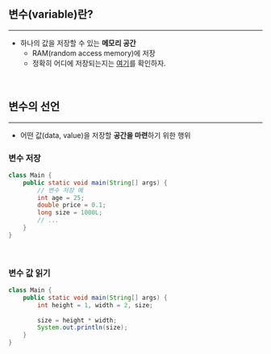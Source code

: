## 변수(variable)란?

---

* 하나의 값을 저장할 수 있는 **메모리 공간**
  * RAM(random access memory)에 저장
  * 정확히 어디에 저장되는지는 [여기](..%2F..%2FtheJavaCodeManipulation%2F02.JVM.md)를 확인하자.

<br>

## 변수의 선언

---

* 어떤 값(data, value)을 저장할 **공간을 마련**하기 위한 행위

### 변수 저장
```java
class Main {
    public static void main(String[] args) {
        // 변수 저장 예
        int age = 25;
        double price = 0.1;
        long size = 1000L;
        // ...
    }
}
```

<br>

### 변수 값 읽기

```java
class Main {
    public static void main(String[] args) {
        int height = 1, width = 2, size;
        
        size = height * width;
        System.out.println(size);
    }
}
```